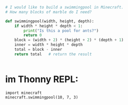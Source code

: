 ```python
# I would like to build a swimmingpool in Minecraft.
# How many blocks of marble do I need?

def swimmingpool(width, height, depth):
    if width * height * depth < 1:
        print("Is this a pool for ants?")
        return 0
    block = (width + 2) * (height + 2) * (depth + 1)
    inner = width * height * depth
    total = block - inner
    return total   # return the result
    
```

# im Thonny REPL:

	import minecraft
	minecraft.swimmingpool(10, 7, 3)